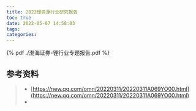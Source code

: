 ```yaml
---
title: 2022锂资源行业研究报告
toc: true
date: 2022-05-07 14:58:03
tags:
categories:
---
```


{% pdf ./渤海证券-锂行业专题报告.pdf %}


## 参考资料
> - [https://new.qq.com/omn/20220311/20220311A069YO00.html](https://new.qq.com/omn/20220311/20220311A069YO00.html)
> - []()
